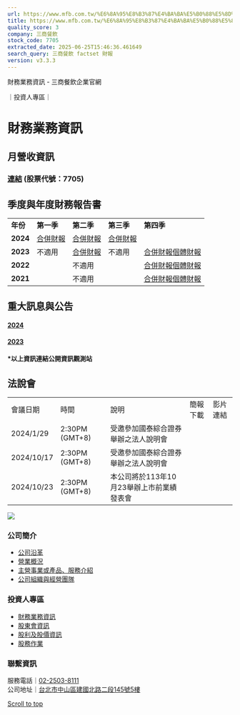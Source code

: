 ```yaml
---
url: https://www.mfb.com.tw/%E6%8A%95%E8%B3%87%E4%BA%BA%E5%B0%88%E5%8D%80/%E8%B2%A1%E5%8B%99%E6%A5%AD%E5%8B%99%E8%B3%87%E8%A8%8A/
title: https://www.mfb.com.tw/%E6%8A%95%E8%B3%87%E4%BA%BA%E5%B0%88%E5%8D%80/%E8%B2%A1%E5%8B%99%E6%A5%AD%E5%
quality_score: 3
company: 三商餐飲
stock_code: 7705
extracted_date: 2025-06-25T15:46:36.461649
search_query: 三商餐飲 factset 財報
version: v3.3.3
---
```


財務業務資訊 - 三商餐飲企業官網



｜投資人專區｜

# 財務業務資訊

## 月營收資訊

### [連結](https://mops.twse.com.tw/mops/web/t05st10_ifrs) (股票代號：7705)

## 季度與年度財務報告書

|  |  |  |  |  |
| --- | --- | --- | --- | --- |
| **年份** | **第一季** | **第二季** | **第三季** | **第四季** |
| **2024** | [合併財報](https://www.mfb.com.tw/wp-content/uploads/2024/06/113Q1餐飲合併套印.pdf) | [合併財報](https://www.mfb.com.tw/wp-content/uploads/2024/09/889283_113Q2_合併_完稿財報-電子書.pdf) | [合併財報](https://www.mfb.com.tw/wp-content/uploads/2024/12/889283_113Q3_合併_完稿財報-電子書_FINAL版_1101.pdf) |  |
| **2023** | 不適用 | [合併財報](https://www.mfb.com.tw/wp-content/uploads/2024/05/112Q2.pdf) | 不適用 | [合併財報](https://www.mfb.com.tw/wp-content/uploads/2024/05/112Q4餐飲合併_完稿財報套印.pdf)[個體財報](https://www.mfb.com.tw/wp-content/uploads/2024/05/112Q4餐飲個體_完稿財報套印.pdf) |
| **2022** |  | 不適用 |  | [合併財報](https://www.mfb.com.tw/wp-content/uploads/2024/05/111合併.pdf)[個體財報](https://www.mfb.com.tw/wp-content/uploads/2024/05/111個體.pdf) |
| **2021** |  | 不適用 |  | [合併財報](https://www.mfb.com.tw/wp-content/uploads/2024/05/110合併.pdf)[個體財報](https://www.mfb.com.tw/wp-content/uploads/2024/05/110個體.pdf) |

####

## 重大訊息與公告

#### [2024](https://mops.twse.com.tw/mops/web/t05st01?firstin=1&step=1&isnew=false&co_id=7705&year=113)

#### [2023](https://mops.twse.com.tw/mops/web/t05st01?firstin=1&step=1&isnew=false&co_id=7705&year=112)

#### \*以上資訊連結公開資訊觀測站

## 法說會

|  |  |  |  |  |
| --- | --- | --- | --- | --- |
| 會議日期 | 時間 | 說明 | 簡報下載 | 影片連結 |
| 2024/1/29 | 2:30PM (GMT+8) | 受邀參加國泰綜合證券舉辦之法人說明會 |  |  |
| 2024/10/17 | 2:30PM (GMT+8) | 受邀參加國泰綜合證券舉辦之法人說明會 |  |  |
| 2024/10/23 | 2:30PM (GMT+8) | 本公司將於113年10月23舉辦上市前業績發表會 |  |  |

![](/wp-content/uploads/2021/01/footerLOGO.png)

### 公司簡介

* [公司沿革](https://www.mfb.com.tw/%e5%85%ac%e5%8f%b8%e7%b0%a1%e4%bb%8b/%e5%85%ac%e5%8f%b8%e6%b2%bf%e9%9d%a9/)
* [營業概況](https://www.mfb.com.tw/%e5%85%ac%e5%8f%b8%e7%b0%a1%e4%bb%8b/%e7%87%9f%e6%a5%ad%e6%a6%82%e6%b3%81/)
* [主營事業或產品、服務介紹](https://www.mfb.com.tw/%e5%85%ac%e5%8f%b8%e7%b0%a1%e4%bb%8b/service/)
* [公司組織與經營團隊](https://www.mfb.com.tw/%e5%85%ac%e5%8f%b8%e7%b0%a1%e4%bb%8b/team/)

### 投資人專區

* [財務業務資訊](https://www.mfb.com.tw/%e6%8a%95%e8%b3%87%e4%ba%ba%e5%b0%88%e5%8d%80/%e8%b2%a1%e5%8b%99%e6%a5%ad%e5%8b%99%e8%b3%87%e8%a8%8a/)
* [股東會資訊](https://www.mfb.com.tw/%e6%8a%95%e8%b3%87%e4%ba%ba%e5%b0%88%e5%8d%80/%e8%82%a1%e6%9d%b1%e6%9c%83%e8%b3%87%e8%a8%8a/)
* [股利及股價資訊](https://www.mfb.com.tw/%e6%8a%95%e8%b3%87%e4%ba%ba%e5%b0%88%e5%8d%80/%e8%82%a1%e5%88%a9%e5%8f%8a%e8%82%a1%e5%83%b9%e8%b3%87%e8%a8%8a/)
* [股務作業](https://www.mfb.com.tw/%e6%8a%95%e8%b3%87%e4%ba%ba%e5%b0%88%e5%8d%80/%e8%82%a1%e5%8b%99%e4%bd%9c%e6%a5%ad/)

### 聯繫資訊

服務電話｜[02-2503-8111](tel:02-2503-8111)  
公司地址｜[台北市中山區建國北路二段145號5樓](https://goo.gl/maps/awXD3kjfCnAp9JZW7)

[Scroll to top](#top "Scroll to top")
